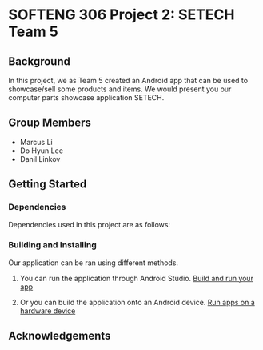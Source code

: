 # SOFTENG 306 Project 2: SETECH Team 5

## Background
In this project, we as Team 5 created an Android app that can be used to showcase/sell some products and items. We would present you 
our computer parts showcase application SETECH.

## Group Members
- Marcus Li
- Do Hyun Lee
- Danil Linkov

## Getting Started

### Dependencies

Dependencies used in this project are as follows:

### Building and Installing

Our application can be ran using different methods.

1. You can run the application through Android Studio. [Build and run your app](https://developer.android.com/studio/run)

2. Or you can build the application onto an Android device. [Run apps on a hardware device](https://developer.android.com/studio/run/device)

## Acknowledgements
